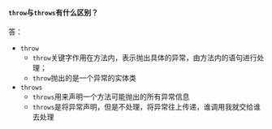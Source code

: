 #### `throw`与`throws`有什么区别？

答：

- `throw`
  - `throw`关键字作用在方法内，表示抛出具体的异常，由方法内的语句进行处理；
  - `throw`抛出的是一个异常的实体类
- `throws`
  - `throws`用来声明一个方法可能抛出的所有异常信息
  - `throws`是将异常声明，但是不处理，将异常往上传递，谁调用我就交给谁去处理